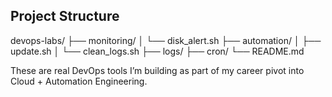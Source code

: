 ## Project Structure
devops-labs/
├── monitoring/
│ └── disk_alert.sh
├── automation/
│ ├── update.sh
│ └── clean_logs.sh
├── logs/
├── cron/
└── README.md



These are real DevOps tools I’m building as part of my career pivot into Cloud + Automation Engineering.
